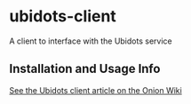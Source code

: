 # ubidots-client
A client to interface with the Ubidots service

## Installation and Usage Info
[See the Ubidots client article on the Onion Wiki](https://wiki.onion.io/Tutorials/Using-Ubidots-with-Omega)
